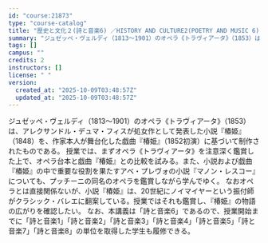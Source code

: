 ```yaml
---
id: "course:21873"
type: "course-catalog"
title: "歴史と文化２(詩と音楽6) ／HISTORY AND CULTURE2(POETRY AND MUSIC 6)"
summary: "ジュゼッペ・ヴェルディ（1813～1901）のオペラ《トラヴィアータ》（1853）は、アレクサンドル・デュマ・フィスが処女作として発表した小説『椿姫』（1848）を、作家本人が舞台化した戯曲『椿姫』（1852初演）に基づいて制作されたもので…"
tags: []
campus: ""
credits: 2
instructors: []
license: " "
version:
  created_at: "2025-10-09T03:48:57Z"
  updated_at: "2025-10-09T03:48:57Z"
---
```


ジュゼッペ・ヴェルディ（1813～1901）のオペラ《トラヴィアータ》（1853）は、アレクサンドル・デュマ・フィスが処女作として発表した小説『椿姫』（1848）を、作家本人が舞台化した戯曲『椿姫』（1852初演）に基づいて制作されたものである。 授業では、まずオペラ《トラヴィアータ》を注意深く鑑賞した上で、オペラ台本と戯曲『椿姫』との比較を試みる。また、小説および戯曲『椿姫』の中で重要な役割を果たすアベ・プレヴォの小説『マノン・レスコー』についても、プッチーニの同名のオペラを鑑賞しながら学んでゆく。 なおオペラとは直接関係ないが、小説『椿姫』は、20世紀にノイマイヤーという振付師がクラシック・バレエに翻案している。授業ではそれも鑑賞し、『椿姫』の物語の広がりを確認したい。 なお、本講義は「詩と音楽6」であるので、授業開始までに「詩と音楽1」「詩と音楽2」「詩と音楽3」「詩と音楽4」「詩と音楽5」「詩と音楽7」「詩と音楽8」の単位を取得した学生も履修できる。
